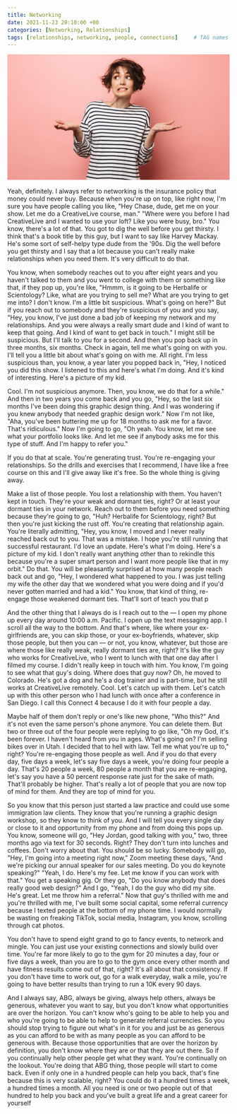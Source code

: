 ```yaml
---
title: Networking
date: 2021-11-23 20:10:00 +00
categories: [Networking, Relationships]
tags: [relationships, networking, people, connections]     # TAG names should always be lowercase
---
```


![relationships](/assets/img/need-relationships.jpg)

Yeah, definitely. I always refer to networking is the insurance policy that money could never buy. Because when you're up on top, like right now, I'm sure you have people calling you like, "Hey Chase, dude, get me on your show. Let me do a CreativeLive course, man." "Where were you before I had CreativeLive and I wanted to use your loft? Like you were busy, bro." You know, there's a lot of that. You got to dig the well before you get thirsty. I think that's a book title by this guy, but I want to say like Harvey Mackay. He's some sort of self-helpy type dude from the '90s. Dig the well before you get thirsty and I say that a lot because you can't really make relationships when you need them. It's very difficult to do that.

You know, when somebody reaches out to you after eight years and you haven't talked to them and you went to college with them or something like that, if they pop up, you're like, "Hmmm, is it going to be Herbalife or Scientology? Like, what are you trying to sell me? What are you trying to get me into? I don't know. I'm a little bit suspicious. What's going on here?" But if you reach out to somebody and they're suspicious of you and you say, "Hey, you know, I've just done a bad job of keeping my network and my relationships. And you were always a really smart dude and I kind of want to keep that going. And I kind of want to get back in touch." I might still be suspicious. But I'll talk to you for a second. And then you pop back up in three months, six months. Check in again, tell me what's going on with you. I'll tell you a little bit about what's going on with me. All right. I'm less suspicious than, you know, a year later you popped back in, "Hey, I noticed you did this show. I listened to this and here's what I'm doing. And it's kind of interesting. Here's a picture of my kid.

Cool. I'm not suspicious anymore. Then, you know, we do that for a while." And then in two years you come back and you go, "Hey, so the last six months I've been doing this graphic design thing. And I was wondering if you knew anybody that needed graphic design work." Now I'm not like, "Aha, you've been buttering me up for 18 months to ask me for a favor. That's ridiculous." Now I'm going to go, "Oh yeah. You know, let me see what your portfolio looks like. And let me see if anybody asks me for this type of stuff. And I'm happy to refer you."

If you do that at scale. You're generating trust. You're re-engaging your relationships. So the drills and exercises that I recommend, I have like a free course on this and I'll give away like it's free. So the whole thing is giving away.

Make a list of those people. You lost a relationship with them. You haven't kept in touch. They're your weak and dormant ties, right? Or at least your dormant ties in your network. Reach out to them before you need something because they're going to go, "Huh? Herbalife for Scientology, right? But then you're just kicking the rust off. You're creating that relationship again. You're literally admitting, "Hey, you know, I moved and I never really reached back out to you. That was a mistake. I hope you're still running that successful restaurant. I'd love an update. Here's what I'm doing. Here's a picture of my kid. I don't really want anything other than to rekindle this because you're a super smart person and I want more people like that in my orbit." Do that. You will be pleasantly surprised at how many people reach back out and go, "Hey, I wondered what happened to you. I was just telling my wife the other day that we wondered what you were doing and if you'd never gotten married and had a kid." You know, that kind of thing, re-engage those weakened dormant ties. That'll sort of teach you that p

And the other thing that I always do is I reach out to the — I open my phone up every day around 10:00 a.m. Pacific. I open up the text messaging app. I scroll all the way to the bottom. And that's where, like where your ex-girlfriends are, you can skip those, or your ex-boyfriends, whatever, skip those people, but then you can — or not, you know, whatever, but those are where those like really weak, really dormant ties are, right? It's like the guy who works for CreativeLive, who I went to lunch with that one day after I filmed my course. I didn't really keep in touch with him. You know, I'm going to see what that guy's doing. Where does that guy now? Oh, he moved to Colorado. He's got a dog and he's a dog trainer and is part-time, but he still works at CreativeLive remotely. Cool. Let's catch up with them. Let's catch up with this other person who I had lunch with once after a conference in San Diego. I call this Connect 4 because I do it with four people a day.

Maybe half of them don't reply or one's like new phone, "Who this?" And it's not even the same person's phone anymore. You can delete them. But two or three out of the four people were replying to go like, "Oh my God, it's been forever. I haven't heard from you in ages. What's going on? I'm selling bikes over in Utah. I decided that to hell with law. Tell me what you're up to," right? You're re-engaging those people as well. And if you do that every day, five days a week, let's say five days a week, you're doing four people a day. That's 20 people a week, 80 people a month that you are re-engaging, let's say you have a 50 percent response rate just for the sake of math. That'll probably be higher. That's really a lot of people that you are now top of mind for them. And they are top of mind for you. 

So you know that this person just started a law practice and could use some immigration law clients. They know that you're running a graphic design workshop, so they know to think of you. And I will tell you every single day or close to it and opportunity from my phone and from doing this pops up. You know, someone will go, "Hey Jordan, good talking with you," two, three months ago via text for 30 seconds. Right? They don't turn into lunches and coffees. Don't worry about that. You should be so lucky. Somebody will go, "Hey, I'm going into a meeting right now," Zoom meeting these days, "And we're picking our annual speaker for our sales meeting. Do you do keynote speaking?" "Yeah, I do. Here's my fee. Let me know if you can work with that." You get a speaking gig. Or they go, "Do you know anybody that does really good web design?" And I go, "Yeah, I do the guy who did my site. He's great. Let me throw him a referral." Now that guy's thrilled with me and you're thrilled with me, I've built some social capital, some referral currency because I texted people at the bottom of my phone time. I would normally be wasting on freaking TikTok, social media, Instagram, you know, scrolling through cat photos.

You don't have to spend eight grand to go to fancy events, to network and mingle. You can just use your existing connections and slowly build over time. You're far more likely to go to the gym for 20 minutes a day, four or five days a week, than you are to go to the gym once every other month and have fitness results come out of that, right? It's all about that consistency. If you don't have time to work out, go for a walk everyday, walk a mile, you're going to have better results than trying to run a 10K every 90 days. 

And I always say, ABG, always be giving, always help others, always be generous, whatever you want to say, but you don't know what opportunities are over the horizon. You can't know who's going to be able to help you and who you're going to be able to help to generate referral currencies. So you should stop trying to figure out what's in it for you and just be as generous as you can afford to be with as many people as you can afford to be generous with. Because those opportunities that are over the horizon by definition, you don't know where they are or that they are out there. So if you continually help other people get what they want. You're continually on the lookout. You're doing that ABG thing, those people will start to come back. Even if only one in a hundred people can help you back, that's fine because this is very scalable, right? You could do it a hundred times a week, a hundred times a month. All you need is one or two people out of that hundred to help you back and you've built a great life and a great career for yourself


